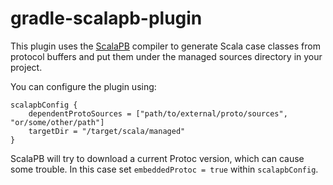 gradle-scalapb-plugin
==================

This plugin uses the [ScalaPB](http://scalapb.github.io) compiler to generate Scala case classes from protocol buffers
 and put them under the managed sources directory in your project.

You can configure the plugin using: 

```
scalapbConfig {
    dependentProtoSources = ["path/to/external/proto/sources", "or/some/other/path"]
    targetDir = "/target/scala/managed"
}
```

 
ScalaPB will try to download a current Protoc version, which can cause some trouble. 
In this case set `embeddedProtoc = true` within `scalapbConfig`.